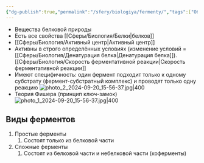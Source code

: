 ```yaml
---
{"dg-publish":true,"permalink":"/sfery/biologiya/fermenty/","tags":["Общаябиология"]}
---
```


- Вещества белковой природы
- Есть все свойства [[Сферы/Биология/Белки\|белков]]
- [[Сферы/Биология/Активный центр\|Активный центр]] 
- Активны в строго определённых условиях (изменение условий = [[Сферы/Биология/Денатурация белка\|Денатурация белка]]). [[Сферы/Биология/Скорость ферментативной реакции\|Скорость ферментативной реакции]] 
- Имеют специфичность: один фермент подходит только к одному субстрату (фермент-субстратный комплекс) и проводят только одну реакцию
![photo_2_2024-09-20_15-56-37.jpg|400](/img/user/%D0%90%D1%80%D1%85%D0%B8%D0%B2/%D0%9A%D1%8D%D1%88/photo_2_2024-09-20_15-56-37.jpg)
- Теория Фишера (принцип ключ-замок)
![photo_1_2024-09-20_15-56-37.jpg|400](/img/user/%D0%90%D1%80%D1%85%D0%B8%D0%B2/%D0%9A%D1%8D%D1%88/photo_1_2024-09-20_15-56-37.jpg)
## Виды ферментов
1. Простые ферменты
	1. Состоят только из белковой части
2. Сложные ферменты
	1. Состоят из белковой части и небелковой части (коферменты)